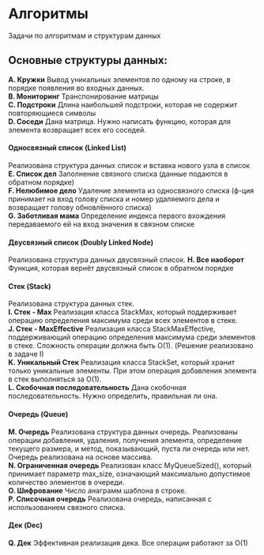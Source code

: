 # Алгоритмы
Задачи по алгоритмам и структурам данных
 
## Основные структуры данных:  
**A. Кружки** Вывод уникальных элементов по одному на строке, в порядке появления во входных данных.  
**B. Мониторинг** Транспонирование матрицы  
**C. Подстроки** Длина наибольшей подстроки, которая не содержит повторяющиеся символы  
**D. Соседи** Дана матрица. Нужно написать функцию, которая для элемента возвращает всех его соседей.   
#### Односвязный список  (Linked List)   
Реализована структура данных список и вставка нового узла в список  
**E. Список дел** Заполнение связного списка (данные подаются в обратном порядке)    
**F. Нелюбимое дело** Удаление элемента из односвязного списка (ф-ция принимает на вход голову списка и номер удаляемого дела и возвращает голову обновлённого списка)  
**G. Заботливая мама** Определение индекса первого вхождения передаваемого ей на вход значения в связном списке    
#### Двусвязный список (Doubly Linked Node)
Реализована структура данных двусвязный список.
**H. Все наоборот**  Функция, которая вернёт двусвязный список в обратном порядке   
#### Стек (Stack)      
Реализована структура данных стек.  
**I. Стек - Max** Реализация класса StackMax, который поддерживает операцию определения
максимума среди всех элементов в стеке.    
**J. Стек - MaxEffective**  Реализация класса StackMaxEffective, поддерживающий операцию определения
максимума среди элементов в стеке. Сложность операции должна быть O(1). (Решение реализовано в задаче I)  
**K. Уникальный Стек**  Реализация класса StackSet, который хранит только уникальные элементы.
При этом операция добавления элемента в стек выполняться за O(1).   
**L. Скобочная последовательность** Дана скобочная последовательность. Нужно определить, правильная ли она.  
#### Очередь (Queue)      
**M. Очередь**  Реализована структура данных очередь. Реализованы операции добавления, удаления, получения элемента, определение текущего размера,
и метод, показывающий, пуста ли очередь или нет. Очередь реализована на основе массива.  
**N. Ограниченная очередь**  Реализован класс MyQueueSized(), который принимает параметр max_size,
означающий максимально допустимое количество элементов в очереди.  
**O. Шифрование**  Число анаграмм шаблона в строке.  
**P. Списочная очередь**  Реализована очередь, написанная с использованием связного списка.  
#### Дек (Dec)   
**Q. Дек** Эффективная реализация дека. Все операции работают за O(1)   




